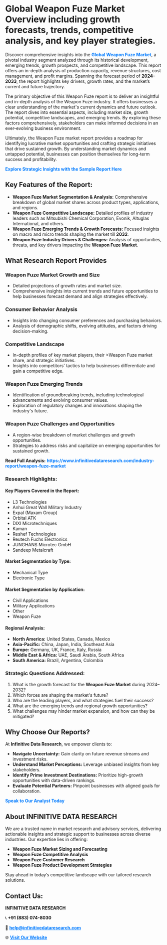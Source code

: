 <h1>Global Weapon Fuze Market Overview including growth forecasts, trends, competitive analysis, and key player strategies.</h1>
<p>
Discover comprehensive insights into the 
<a href="https://www.infinitivedataresearch.com/industry-report/weapon-fuze-market" rel="dofollow" style="color: #007BFF; text-decoration: none;"><strong>Global Weapon Fuze Market</strong></a>, a pivotal industry segment analyzed through its historical development, emerging trends, growth prospects, and competitive landscape. This report offers an in-depth analysis of production capacity, revenue structures, cost management, and profit margins. Spanning the forecast period of <strong>2024–2033</strong>, the report highlights key drivers, growth rates, and the market’s current and future trajectory.
</p>
<p>
The primary objective of this Weapon Fuze report is to deliver an insightful and in-depth analysis of the Weapon Fuze industry. It offers businesses a clear understanding of the market's current dynamics and future outlook. The report dives into essential aspects, including market size, growth potential, competitive landscapes, and emerging trends. By exploring these factors comprehensively, stakeholders can make informed decisions in an ever-evolving business environment.
</p>
<p>
Ultimately, the Weapon Fuze market report provides a roadmap for identifying lucrative market opportunities and crafting strategic initiatives that drive sustained growth. By understanding market dynamics and untapped potential, businesses can position themselves for long-term success and profitability.
</p>
<p>
<a href="https://www.infinitivedataresearch.com/request-sample/reportId=102300" style="color: #007BFF; text-decoration: none;"><strong>Explore Strategic Insights with the Sample Report Here</strong></a>
</p>

<h2>Key Features of the Report:</h2>
<ul>
<li><strong>Weapon Fuze Market Segmentation & Analysis:</strong> Comprehensive breakdown of global market shares across product types, applications, and regions.</li>
<li><strong>Weapon Fuze Competitive Landscape:</strong> Detailed profiles of industry leaders such as Mitsubishi Chemical Corporation, Evonik, Altuglas International, and others.</li>
<li><strong>Weapon Fuze Emerging Trends & Growth Forecasts:</strong> Focused insights on macro and micro trends shaping the market till <strong>2032</strong>.</li>
<li><strong>Weapon Fuze Industry Drivers & Challenges:</strong> Analysis of opportunities, threats, and key drivers impacting the <strong>Weapon Fuze Market</strong>.</li>
</ul>

<h2>What Research Report Provides</h2>
<h3>Weapon Fuze Market Growth and Size</h3>
<ul>
<li>Detailed projections of growth rates and market size.</li>
<li>Comprehensive insights into current trends and future opportunities to help businesses forecast demand and align strategies effectively.</li>
</ul>

<h3>Consumer Behavior Analysis</h3>
<ul>
<li>Insights into changing consumer preferences and purchasing behaviors.</li>
<li>Analysis of demographic shifts, evolving attitudes, and factors driving decision-making.</li>
</ul>

<h3>Competitive Landscape</h3>
<ul>
<li>In-depth profiles of key market players, their >Weapon Fuze market share, and strategic initiatives.</li>
<li>Insights into competitors' tactics to help businesses differentiate and gain a competitive edge.</li>
</ul>

<h3>Weapon Fuze Emerging Trends</h3>
<ul>
<li>Identification of groundbreaking trends, including technological advancements and evolving consumer values.</li>
<li>Exploration of regulatory changes and innovations shaping the industry's future.</li>
</ul>

<h3>Weapon Fuze Challenges and Opportunities</h3>
<ul>
<li>A region-wise breakdown of market challenges and growth opportunities.</li>
<li>Strategies to address risks and capitalize on emerging opportunities for sustained growth.</li>
</ul>
<p><strong>Read Full Analysis:</strong> <a href="https://www.infinitivedataresearch.com/industry-report/weapon-fuze-market" rel="dofollow" style="color: #007BFF; text-decoration: none;"><strong>https://www.infinitivedataresearch.com/industry-report/weapon-fuze-market</strong></a></p>
<h3>Research Highlights:</h3>
<h4>Key Players Covered in the Report:</h4>
<ul><li>L3 Technologies</li><li>Anhui Great Wall Military Industry</li><li>Expal (Maxam Group)</li><li>Orbital ATK</li><li>DIXI Microtechniques</li><li>Kaman</li><li>Reshef Technologies</li><li>Reutech Fuchs Electronics</li><li>JUNGHANS Microtec GmbH</li><li>Sandeep Metalcraft</li></ul>
<h4>Market Segmentation by Type:</h4>
<ul><li>Mechanical Type</li><li>Electronic Type</li></ul>
<h4>Market Segmentation by Application:</h4>
<ul><li>Civil Applications</li><li>Military Applications</li><li>Other</li><li>Weapon Fuze</li></ul>

<h4>Regional Analysis:</h4>
<ul>
<li><strong>North America:</strong> United States, Canada, Mexico</li>
<li><strong>Asia-Pacific:</strong> China, Japan, India, Southeast Asia</li>
<li><strong>Europe:</strong> Germany, UK, France, Italy, Russia</li>
<li><strong>Middle East & Africa:</strong> UAE, Saudi Arabia, South Africa</li>
<li><strong>South America:</strong> Brazil, Argentina, Colombia</li>
</ul>

<h3>Strategic Questions Addressed:</h3>
<ol>
<li>What is the growth forecast for the <strong>Weapon Fuze Market</strong> during 2024–2032?</li>
<li>Which forces are shaping the market's future?</li>
<li>Who are the leading players, and what strategies fuel their success?</li>
<li>What are the emerging trends and regional growth opportunities?</li>
<li>What challenges may hinder market expansion, and how can they be mitigated?</li>
</ol>

<h2>Why Choose Our Reports?</h2>
<p>At <strong>Infinitive Data Research</strong>, we empower clients to:</p>
<ul>
<li><strong>Navigate Uncertainty:</strong> Gain clarity on future revenue streams and investment risks.</li>
<li><strong>Understand Market Perceptions:</strong> Leverage unbiased insights from key stakeholders.</li>
<li><strong>Identify Prime Investment Destinations:</strong> Prioritize high-growth opportunities with data-driven rankings.</li>
<li><strong>Evaluate Potential Partners:</strong> Pinpoint businesses with aligned goals for collaboration.</li>
</ul>
<p><a href="https://www.infinitivedataresearch.com/industry-report/weapon-fuze-market" rel="dofollow" style="color: #007BFF; text-decoration: none;"><strong>Speak to Our Analyst Today</strong></a></p>

<h2>About INFINITIVE DATA RESEARCH</h2>
<p>We are a trusted name in market research and advisory services, delivering actionable insights and strategic support to businesses across diverse industries. Our expertise lies in offering:</p>
<ul>
<li><strong>Weapon Fuze Market Sizing and Forecasting</strong></li>
<li><strong>Weapon Fuze Competitive Analysis</strong></li>
<li><strong>Weapon Fuze Customer Research</strong></li>
<li><strong>Weapon Fuze Product Development Strategies</strong></li>
</ul>
<p>Stay ahead in today’s competitive landscape with our tailored research solutions.</p>

<h2>Contact Us:</h2>
<p><strong>INFINITIVE DATA RESEARCH</strong></p>
<p>📞 <strong>+91 (883) 074-8030</strong></p>
<p>📧 <strong><a href="mailto:help@infinitivedataresearch.com" style="color: #007BFF;">help@infinitivedataresearch.com</a></strong></p>
<p>🌐 <strong><a href="https://www.infinitivedataresearch.com" rel="dofollow" style="color: #007BFF;">Visit Our Website</a></strong></p>